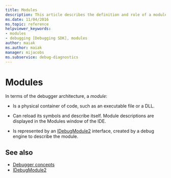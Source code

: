```yaml
---
title: Modules
description: This article describes the definition and role of a module in the debugger architecture in Visual Studio.
ms.date: 11/04/2016
ms.topic: reference
helpviewer_keywords:
- modules
- debugging [Debugging SDK], modules
author: maiak
ms.author: maiak
manager: mijacobs
ms.subservice: debug-diagnostics
---
```

# Modules

In terms of the debugger architecture, a *module*:

- Is a physical container of code, such as an executable file or a DLL.

- Can reload its symbols and describe itself. Module descriptions are displayed in the Modules window of the IDE.

- Is represented by an [IDebugModule2](../../extensibility/debugger/reference/idebugmodule2.md) interface, created by a debug engine to describe the module.

## See also
- [Debugger concepts](../../extensibility/debugger/debugger-concepts.md)
- [IDebugModule2](../../extensibility/debugger/reference/idebugmodule2.md)
